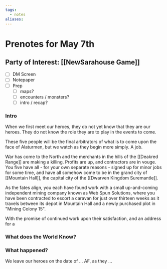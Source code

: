 ```yaml
---
tags:
  - notes
aliases:
---
```


# Prenotes for May 7th
## Party of Interest: [[NewSarahouse Game]]
- [ ] DM Screen
- [ ] Notepaper
- [ ] Prep
	- [ ] maps?
	- [ ] encounters / monsters?
	- [ ] intro / recap?

### Intro
When we first meet our heroes, they do not yet know that they are our heroes. They do not know the role they are to play in the events to come. 

These five people will be the final arbitrators of what is to come upon the face of Alaturmen, but we watch as they begin more simply. A job.

War has come to the North and the merchants in the hills of the [[Deakred Range]] are making a killing. Profits are up, and contractors are in vouge. You five have all - for your own separate reasons - signed up for minor jobs for some time, and have all somehow come to be in the grand city of [[Mountain Hall]], the capital city of the [[Dwarven Kingdom Suremantle]]. 

As the fates align, you each have found work with a small up-and-coming independent mining company known as Web Spun Solutions, where you have been contracted to escort a caravan for just over thirteen weeks as it travels between its depot in Mountain Hall and a newly purchased plot in "Mining Colony 15".

With the promise of continued work upon their satisfaction, and an address for a 

### What does the World Know?


### What happened?


We leave our heroes on the date of ... AF, as they ...
